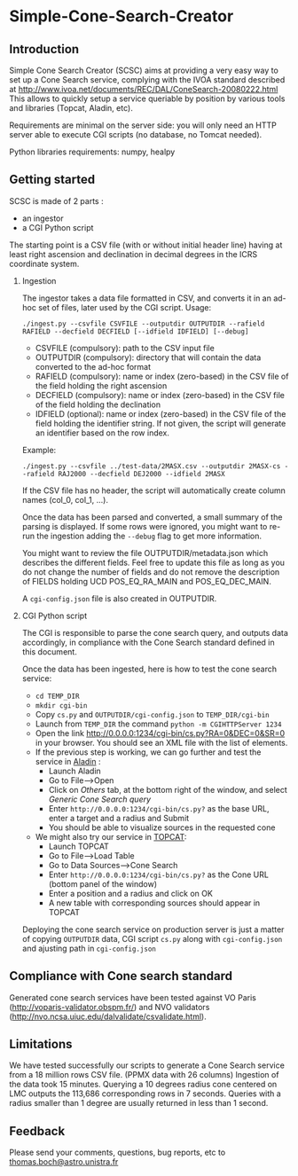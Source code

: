 Simple-Cone-Search-Creator
==========================

Introduction
------------

Simple Cone Search Creator (SCSC) aims at providing a very easy way to set up a Cone Search service, complying with the IVOA standard described at http://www.ivoa.net/documents/REC/DAL/ConeSearch-20080222.html
This allows to quickly setup a service queriable by position by various tools and libraries (Topcat, Aladin, etc).

Requirements are minimal on the server side: you will only need an HTTP server able to execute CGI scripts (no database, no Tomcat needed).

Python libraries requirements: numpy, healpy

Getting started
---------------

SCSC is made of 2 parts :

- an ingestor
- a CGI Python script 

The starting point is a CSV file (with or without initial header line) 
having at least right ascension and declination in decimal degrees in the ICRS coordinate system.

1.  Ingestion

    The ingestor takes a data file formatted in CSV, and converts it in an ad-hoc set of files, later used by the CGI script.
    Usage:
    
        ./ingest.py --csvfile CSVFILE --outputdir OUTPUTDIR --rafield RAFIELD --decfield DECFIELD [--idfield IDFIELD] [--debug]
    
    
    * CSVFILE (compulsory): path to the CSV input file
    * OUTPUTDIR (compulsory): directory that will contain the data converted to the ad-hoc format
    * RAFIELD (compulsory): name or index (zero-based) in the CSV file of the field holding the right ascension
    * DECFIELD (compulsory): name or index (zero-based) in the CSV file of the field holding the declination
    * IDFIELD (optional): name or index (zero-based) in the CSV file of the field holding the identifier string. If not given, the script will generate an identifier based on the row index.
    
    Example:
    
        ./ingest.py --csvfile ../test-data/2MASX.csv --outputdir 2MASX-cs --rafield RAJ2000 --decfield DEJ2000 --idfield 2MASX
        
    If the CSV file has no header, the script will automatically create column names (col_0, col_1, ...).
    
    Once the data has been parsed and converted, a small summary of the parsing is displayed. If some rows were ignored, 
    you might want to re-run the ingestion adding the `--debug` flag to get more information.
    
    You might want to review the file OUTPUTDIR/metadata.json which describes the different fields. Feel free to update this file 
    as long as you do not change the number of fields and do not remove the description of FIELDS holding UCD POS_EQ_RA_MAIN and POS_EQ_DEC_MAIN.
    
    A `cgi-config.json` file is also created in OUTPUTDIR.

2.  CGI Python script

    The CGI is responsible to parse the cone search query, and outputs data accordingly, in compliance with the Cone Search standard defined in this document.

    Once the data has been ingested, here is how to test the cone search service:
    * `cd TEMP_DIR`
    * `mkdir cgi-bin`
    * Copy `cs.py` and `OUTPUTDIR/cgi-config.json` to `TEMP_DIR/cgi-bin`
    * Launch from `TEMP_DIR` the command  `python -m CGIHTTPServer 1234`
    * Open the link http://0.0.0.0:1234/cgi-bin/cs.py?RA=0&DEC=0&SR=0 in your browser.
      You should see an XML file with the list of <FIELD> elements.
    * If the previous step is working, we can go further and test the service in [Aladin](http://aladin.u-strasbg.fr/) :
      + Launch Aladin
      + Go to File-->Open
      + Click on *Others* tab, at the bottom right of the window, and select *Generic Cone Search query*
      + Enter `http://0.0.0.0:1234/cgi-bin/cs.py?` as the base URL, enter a target and a radius and Submit
      + You should be able to visualize sources in the requested cone
    * We might also try our service in [TOPCAT](http://www.star.bris.ac.uk/~mbt/topcat/):
      + Launch TOPCAT
      + Go to File-->Load Table
      + Go to Data Sources-->Cone Search
      + Enter `http://0.0.0.0:1234/cgi-bin/cs.py?` as the Cone URL (bottom panel of the window)
      + Enter a position and a radius and click on OK
      + A new table with corresponding sources should appear in TOPCAT
        


    Deploying the cone search service on production server is just a matter of copying `OUTPUTDIR` data, CGI script `cs.py` along with `cgi-config.json` 
    and ajusting path in `cgi-config.json`


Compliance with Cone search standard
------------------------------------

Generated cone search services have been tested against VO Paris (http://voparis-validator.obspm.fr/) and NVO validators (http://nvo.ncsa.uiuc.edu/dalvalidate/csvalidate.html).

Limitations
-----------

We have tested successfully our scripts to generate a Cone Search service from a 18 million rows CSV file. (PPMX data with 26 columns)
Ingestion of the data took 15 minutes.
Querying a 10 degrees radius cone centered on LMC outputs the 113,686 corresponding rows in 7 seconds.
Queries with a radius smaller than 1 degree are usually returned in less than 1 second.

Feedback
--------

Please send your comments, questions, bug reports, etc to thomas.boch@astro.unistra.fr
